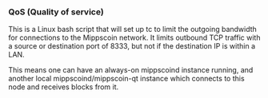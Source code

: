 ### QoS (Quality of service) ###

This is a Linux bash script that will set up tc to limit the outgoing bandwidth for connections to the Mippscoin network. It limits outbound TCP traffic with a source or destination port of 8333, but not if the destination IP is within a LAN.

This means one can have an always-on mippscoind instance running, and another local mippscoind/mippscoin-qt instance which connects to this node and receives blocks from it.
